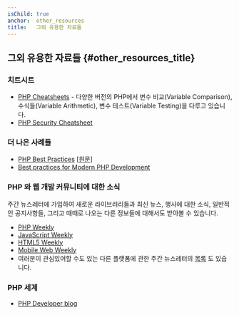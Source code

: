 ```yaml
---
isChild: true
anchor:  other_resources
title:   그외 유용한 자료들
---
```


## 그외 유용한 자료들 {#other_resources_title}

### 치트시트

* [PHP Cheatsheets](http://phpcheatsheets.com/) - 다양한 버전의 PHP에서 변수 비교(Variable Comparison),
수식들(Variable Arithmetic), 변수 테스트(Variable Testing)을 다루고 있습니다.
* [PHP Security Cheatsheet](https://www.owasp.org/index.php/PHP_Security_Cheat_Sheet)

### 더 나은 사례들

* [PHP Best Practices](http://www.meye.net/php-best-practices/) [[원문]](https://phpbestpractices.org/)
* [Best practices for Modern PHP Development](https://www.airpair.com/php/posts/best-practices-for-modern-php-development)

### PHP 와 웹 개발 커뮤니티에 대한 소식
주간 뉴스레터에 가입하여 새로운 라이브러리들과 최신 뉴스, 행사에 대한 소식, 일반적인 공지사항들,
그리고 때때로 나오는 다른 정보들에 대해서도 받아볼 수 있습니다.

* [PHP Weekly](http://www.phpweekly.com)
* [JavaScript Weekly](http://javascriptweekly.com)
* [HTML5 Weekly](http://html5weekly.com)
* [Mobile Web Weekly](http://mobilewebweekly.co)
* 여러분이 관심있어할 수도 있는 다른 플랫폼에 관한 주간 뉴스레터의
[목록](https://github.com/jondot/awesome-weekly) 도 있습니다.

### PHP 세계

* [PHP Developer blog](http://blog.phpdeveloper.org/)
